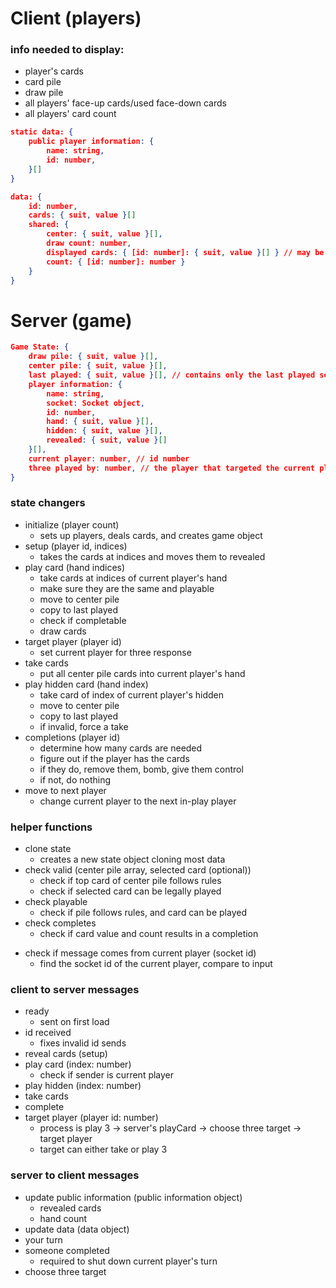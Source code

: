 # Client (players)
### info needed to display:
- player's cards
- card pile
- draw pile
- all players' face-up cards/used face-down cards
- all players' card count

```json
static data: {
    public player information: {
        name: string,
        id: number,
    }[]
}

data: {
    id: number,
    cards: { suit, value }[]
    shared: {
        center: { suit, value }[],
        draw count: number,
        displayed cards: { [id: number]: { suit, value }[] } // may be face-down to indicate taken
        count: { [id: number]: number }
    }
}
```

# Server (game)

```json
Game State: {
    draw pile: { suit, value }[],
    center pile: { suit, value }[],
    last played: { suit, value }[], // contains only the last played set of cards
    player information: {
        name: string,
        socket: Socket object,
        id: number,
        hand: { suit, value }[],
        hidden: { suit, value }[],
        revealed: { suit, value }[]
    }[],
    current player: number, // id number
    three played by: number, // the player that targeted the current player, or -1 if not in that state
}
```

### state changers
* initialize (player count)
    - sets up players, deals cards, and creates game object
* setup (player id, indices)
    - takes the cards at indices and moves them to revealed
* play card (hand indices)
    - take cards at indices of current player's hand
    - make sure they are the same and playable
    - move to center pile
    - copy to last played
    - check if completable
    - draw cards
* target player (player id)
    - set current player for three response
* take cards
    - put all center pile cards into current player's hand
* play hidden card (hand index)
    - take card of index of current player's hidden
    - move to center pile
    - copy to last played
    - if invalid, force a take
* completions (player id)
    - determine how many cards are needed
    - figure out if the player has the cards
    - if they do, remove them, bomb, give them control
    - if not, do nothing
* move to next player
    - change current player to the next in-play player

### helper functions
* clone state
    - creates a new state object cloning most data
* check valid (center pile array, selected card (optional))
    - check if top card of center pile follows rules
    - check if selected card can be legally played
* check playable
    - check if pile follows rules, and card can be played
* check completes
    - check if card value and count results in a completion
- check if message comes from current player (socket id)
    - find the socket id of the current player, compare to input

### client to server messages
- ready
    - sent on first load
- id received
    - fixes invalid id sends
- reveal cards (setup)
- play card (index: number)
    - check if sender is current player
- play hidden (index: number)
- take cards
- complete
- target player (player id: number)
    - process is play 3 -> server's playCard -> choose three target -> target player
    - target can either take or play 3

### server to client messages
- update public information (public information object)
    - revealed cards
    - hand count
- update data (data object) 
- your turn
- someone completed
    - required to shut down current player's turn
- choose three target


